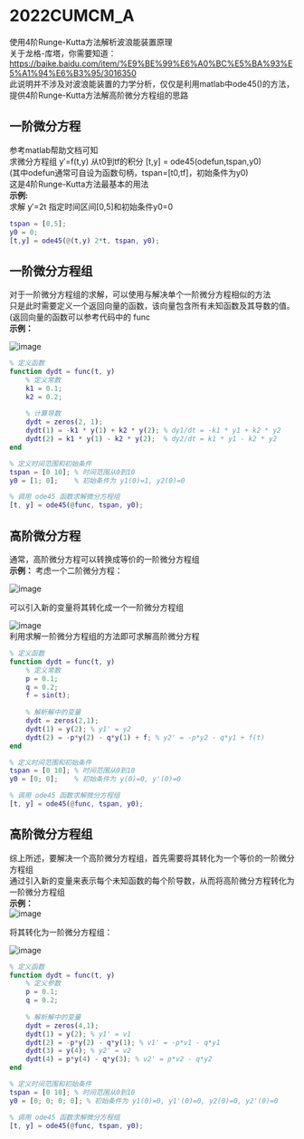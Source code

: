 # 2022CUMCM_A
使用4阶Runge-Kutta方法解析波浪能装置原理  
关于龙格-库塔，你需要知道：https://baike.baidu.com/item/%E9%BE%99%E6%A0%BC%E5%BA%93%E5%A1%94%E6%B3%95/3016350  
此说明并不涉及对波浪能装置的力学分析，仅仅是利用matlab中ode45()的方法，提供4阶Runge-Kutta方法解高阶微分方程组的思路 
## 一阶微分方程 
参考matlab帮助文档可知  
求微分方程组 y′=f(t,y) 从t0到tf的积分
[t,y] = ode45(odefun,tspan,y0)  
(其中odefun通常可自设为函数句柄，tspan=[t0,tf]，初始条件为y0)  
这是4阶Runge-Kutta方法最基本的用法  
**示例:**  
求解 y′=2t 指定时间区间[0,5]和初始条件y0=0  
```matlab
tspan = [0,5];  
y0 = 0;  
[t,y] = ode45(@(t,y) 2*t, tspan, y0);  
```
## 一阶微分方程组  
对于一阶微分方程组的求解，可以使用与解决单个一阶微分方程相似的方法  
只是此时需要定义一个返回向量的函数，该向量包含所有未知函数及其导数的值。(返回向量的函数可以参考代码中的 func    
**示例：**  
  
![image](https://github.com/Reachrich55/2022CUMCM_A/assets/91650052/f7f5e141-8226-4a6d-bab3-2d1678273bc3)  
```matlab
% 定义函数
function dydt = func(t, y)
    % 定义常数
    k1 = 0.1;
    k2 = 0.2;
    
    % 计算导数
    dydt = zeros(2, 1);
    dydt(1) = -k1 * y(1) + k2 * y(2); % dy1/dt = -k1 * y1 + k2 * y2
    dydt(2) = k1 * y(1) - k2 * y(2);  % dy2/dt = k1 * y1 - k2 * y2
end

% 定义时间范围和初始条件
tspan = [0 10]; % 时间范围从0到10
y0 = [1; 0];    % 初始条件为 y1(0)=1, y2(0)=0

% 调用 ode45 函数求解微分方程组
[t, y] = ode45(@func, tspan, y0);
```
## 高阶微分方程 
通常，高阶微分方程可以转换成等价的一阶微分方程组  
**示例：** 考虑一个二阶微分方程：  
  
![image](https://github.com/Reachrich55/2022CUMCM_A/assets/91650052/d936aa24-f693-43f3-ac99-41f98d1af29d)  
  
可以引入新的变量将其转化成一个一阶微分方程组  
  
![image](https://github.com/Reachrich55/2022CUMCM_A/assets/91650052/8d783615-db9f-462c-b8ec-34db8abfdbfe)  
利用求解一阶微分方程组的方法即可求解高阶微分方程  
```matlab
% 定义函数
function dydt = func(t, y)
    % 定义常数
    p = 0.1;
    q = 0.2;
    f = sin(t);
    
    % 解析解中的变量
    dydt = zeros(2,1);
    dydt(1) = y(2); % y1' = y2
    dydt(2) = -p*y(2) - q*y(1) + f; % y2' = -p*y2 - q*y1 + f(t)
end

% 定义时间范围和初始条件
tspan = [0 10]; % 时间范围从0到10
y0 = [0; 0];    % 初始条件为 y(0)=0, y'(0)=0

% 调用 ode45 函数求解微分方程组
[t, y] = ode45(@func, tspan, y0);
```
## 高阶微分方程组
综上所述，要解决一个高阶微分方程组，首先需要将其转化为一个等价的一阶微分方程组  
通过引入新的变量来表示每个未知函数的每个阶导数，从而将高阶微分方程转化为一阶微分方程组  
**示例：**  
![image](https://github.com/Reachrich55/2022CUMCM_A/assets/91650052/47152af5-3e1a-4f7a-91c1-f4997c5fb937)  
  
将其转化为一阶微分方程组：  
  
![image](https://github.com/Reachrich55/2022CUMCM_A/assets/91650052/8420b135-a35d-4bc9-90a3-ed8594ae39f7)  

```matlab
% 定义函数
function dydt = func(t, y)
    % 定义参数
    p = 0.1;
    q = 0.2;
    
    % 解析解中的变量
    dydt = zeros(4,1);
    dydt(1) = y(2); % y1' = v1
    dydt(2) = -p*y(2) - q*y(1); % v1' = -p*v1 - q*y1
    dydt(3) = y(4); % y2' = v2
    dydt(4) = p*y(4) - q*y(3); % v2' = p*v2 - q*y2
end

% 定义时间范围和初始条件
tspan = [0 10]; % 时间范围从0到10
y0 = [0; 0; 0; 0]; % 初始条件为 y1(0)=0, y1'(0)=0, y2(0)=0, y2'(0)=0

% 调用 ode45 函数求解微分方程组
[t, y] = ode45(@func, tspan, y0);
```
